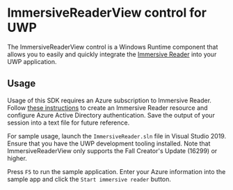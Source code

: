 # ImmersiveReaderView control for UWP


The ImmersiveReaderView control is a Windows Runtime component that allows you to easily and quickly integrate the [Immersive Reader](https://azure.microsoft.com/services/immersive-reader) into your UWP application.

## Usage

Usage of this SDK requires an Azure subscription to Immersive Reader. Follow [these instructions](https://docs.microsoft.com/en-us/azure/applied-ai-services/immersive-reader/how-to-create-immersive-reader) to create an Immersive Reader resource and configure Azure Active Directory authentication. Save the output of your session into a text file for future reference.

For sample usage, launch the `ImmersiveReader.sln` file in Visual Studio 2019. Ensure that you have the UWP development tooling installed. Note that ImmersiveReaderView only supports the Fall Creator's Update (16299) or higher.

Press `F5` to run the sample application. Enter your Azure information into the sample app and click the `Start immersive reader` button.